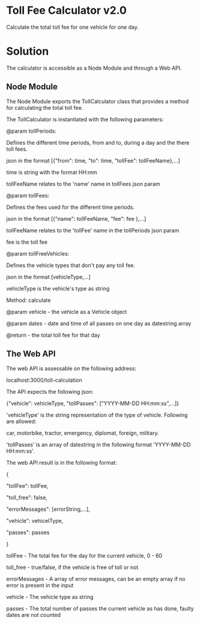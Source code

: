 # Toll Fee Calculator v2.0

Calculate the total toll fee for one vehicle for one day.

# Solution

The calculator is accessible as a Node Module and through a Web API.

## Node Module

The Node Module exports the TollCalculator class that provides a method for calculating the total toll fee.

The TollCalculator is instantiated with the following parameters:

@param tollPeriods:

Defines the different time periods, from and to, during a day and the there toll fees.

json in the format [{"from": time, "to": time, "tollFee": tollFeeName},...]

time is string with the format HH:mm

tollFeeName relates to the 'name' name in tollFees json param

@param tollFees:

Defines the fees used for the different time periods.

json in the format [{"name": tollFeeName, "fee": fee },...]

tollFeeName relates to the 'tollFee' name in the tollPeriods json param

fee is the toll fee

@param tollFreeVehicles:

Defines the vehicle types that don't pay any toll fee.

json in the format [vehicleType,...]

vehicleType is the vehicle's type as string


Method: calculate

@param vehicle - the vehicle as a Vehicle object

@param dates - date and time of all passes on one day as datestring array

@return - the total toll fee for that day


## The Web API

The web API is assessable on the following address:

localhost:3000/toll-calculation

The API expects the following json:

{"vehicle": vehicleType, "tollPasses": ["YYYY-MM-DD HH:mm:ss",...]}


'vehicleType' is the string representation of the type of vehicle. Following are allowed:

car, motorbike, tractor, emergency, diplomat, foreign, military.



'tollPasses' is an array of datestring in the following format 'YYYY-MM-DD HH:mm:ss'.



The web API result is in the following format:

{

"tollFee": tollFee,

"toll_free": false,

"errorMessages": [errorString,...],

"vehicle": vehicelType,

"passes": passes

}



tollFee - The total fee for the day for the current vehicle, 0 - 60

toll_free - true/false, if the vehicle is free of toll or not

errorMessages - A array of error messages, can be an empty array if no error is present in the input

vehicle - The vehicle type as string

passes - The total number of passes the current vehicle as has done, faulty dates are not counted